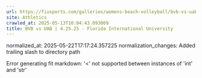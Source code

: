 ```yaml
---
url: https://fiusports.com/galleries/womens-beach-volleyball/bvb-vs-uab-4-25-25/357/
site: Athletics
crawled_at: 2025-05-13T10:04:43.093069
title: BVB vs UAB | 4.25.25 - Florida International University
---
```

normalized_at: 2025-05-22T17:17:24.357225
normalization_changes: Added trailing slash to directory path

Error generating fit markdown: '<' not supported between instances of 'int' and 'str'